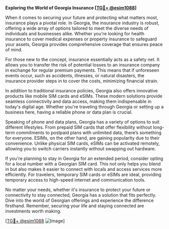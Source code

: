 **Exploring the World of Georgia Insurance [[TG💪+ @esim1088](https://t.me/s/esim1088)]**

When it comes to securing your future and protecting what matters most, insurance plays a pivotal role. In Georgia, the insurance industry is robust, offering a wide array of options tailored to meet the diverse needs of individuals and businesses alike. Whether you're looking for health insurance to cover medical expenses or property insurance to safeguard your assets, Georgia provides comprehensive coverage that ensures peace of mind.

For those new to the concept, insurance essentially acts as a safety net. It allows you to transfer the risk of potential losses to an insurance company in exchange for regular premium payments. This means that if unforeseen events occur, such as accidents, illnesses, or natural disasters, the insurance provider steps in to cover the costs, minimizing financial strain.

In addition to traditional insurance policies, Georgia also offers innovative products like mobile SIM cards and eSIMs. These modern solutions provide seamless connectivity and data access, making them indispensable in today's digital age. Whether you're traveling through Georgia or setting up a business here, having a reliable phone or data plan is crucial.

Speaking of phone and data plans, Georgia has a variety of options to suit different lifestyles. From prepaid SIM cards that offer flexibility without long-term commitments to postpaid plans with unlimited data, there’s something for everyone. ESIMs, on the other hand, are gaining popularity due to their convenience. Unlike physical SIM cards, eSIMs can be activated remotely, allowing you to switch carriers instantly without swapping out hardware.

If you're planning to stay in Georgia for an extended period, consider opting for a local number with a Georgian SIM card. This not only helps you blend in but also makes it easier to connect with locals and access services more efficiently. For travelers, temporary SIM cards or eSIMs are ideal, providing temporary access to high-speed internet and communication tools.

No matter your needs, whether it's insurance to protect your future or connectivity to stay connected, Georgia has a solution that fits perfectly. Dive into the world of Georgian offerings and experience the difference firsthand. Remember, securing your life and staying connected are investments worth making.

[[TG💪+ @esim1088](https://t.me/s/esim1088) ![Image](https://i.postimg.cc/Y0z9fWf4/image.png)]